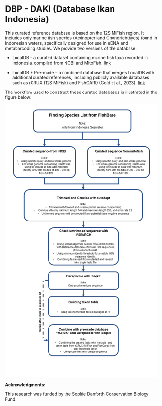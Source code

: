 # DBP - DAKI (Database Ikan Indonesia)

This curated reference database is based on the 12S MiFish region. It includes only marine fish species (Actinopteri and Chondrichthyes) found in Indonesian waters, specifically designed for use in eDNA and metabarcoding studies. We provide two versions of the database:

* LocalDB – a curated dataset containing marine fish taxa recorded in Indonesia, compiled from NCBI and MitoFish. [link](https://github.com/mdaniealmalik/Curated-Metabarcoding-Database-for-Marine-Fish-in-Indonesia/tree/main/database_local)

* LocalDB + Pre-made – a combined database that merges LocalDB with additional curated references, including publicly available databases such as rCRUX (12S MiFish) and FishCARD (Gold et al., 2023). [link](https://github.com/mdaniealmalik/Curated-Metabarcoding-Database-for-Marine-Fish-in-Indonesia/tree/main/database_local_plus_premade)

The workflow used to construct these curated databases is illustrated in the figure below:

![workflow](Workflow_analysis.jpg)

**Acknowledgments:**

This research was funded by the Sophie Danforth Conservation Biology Fund.

